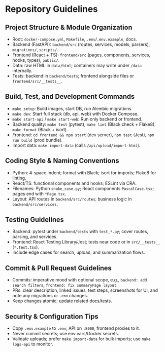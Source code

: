 # Repository Guidelines

## Project Structure & Module Organization
- Root: `docker-compose.yml`, `Makefile`, `.env`/`.env.example`, docs.
- Backend (FastAPI): `backend/src` (routes, services, models, parsers), `migrations/`, `scripts/`.
- Frontend (React + TS): `frontend/src` (pages, components, services, hooks, types), `public/`.
- Data: raw HTML in `data/html`; containers may write under `/data` internally.
- Tests: backend in `backend/tests`; frontend alongside files or `frontend/src/__tests__`.

## Build, Test, and Development Commands
- `make setup`: Build images, start DB, run Alembic migrations.
- `make dev`: Start full stack (db, api, web) with Docker Compose.
- `make start-api` / `make start-web`: Run only backend or frontend.
- Backend quality: `make test` (pytest), `make lint` (Black check + Flake8), `make format` (Black + isort).
- Frontend: `cd frontend && npm start` (dev server), `npm test` (Jest), `npm run build` (prod bundle).
- Import data: `make import-data` (calls `/api/upload/import-html`).

## Coding Style & Naming Conventions
- Python: 4-space indent; format with Black; isort for imports; Flake8 for linting.
- React/TS: functional components and hooks; ESLint via CRA.
- Filenames: Python `snake_case.py`; React components `PascalCase.tsx`; pages end with `*Page.tsx`.
- Layout: API routes in `backend/src/routes`; business logic in `backend/src/services`.

## Testing Guidelines
- Backend: pytest under `backend/tests` with `test_*.py`; cover routes, parsing, and services.
- Frontend: React Testing Library/Jest; tests near code or in `src/__tests__` (`*.test.tsx`).
- Include edge cases for search, upload, and summarization flows.

## Commit & Pull Request Guidelines
- Commits: imperative mood with optional scope, e.g., `backend: add search filters`, `frontend: fix SummaryPage layout`.
- PRs: clear description, linked issues, test steps, screenshots for UI, and note any migrations or `.env` changes.
- Keep changes atomic; update related docs/tests.

## Security & Configuration Tips
- Copy `.env.example` to `.env`; API on `:8000`, frontend proxies to it.
- Never commit secrets; use env vars/Docker secrets.
- Validate uploads; prefer `make import-data` for bulk imports; use `make logs-api` to monitor.

